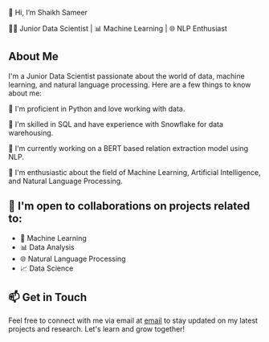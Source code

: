 👋 Hi, I’m Shaikh Sameer

👨‍💻 Junior Data Scientist | 📊 Machine Learning | 🌐 NLP Enthusiast
  
## About Me

I'm a Junior Data Scientist passionate about the world of data, machine learning, and natural language processing. Here are a few things to know about me:

🐍 I'm proficient in Python and love working with data.

📜 I'm skilled in SQL and have experience with Snowflake for data warehousing.

🧠 I'm currently working on a BERT based relation extraction model using NLP.

🌟 I'm enthusiastic about the field of Machine Learning, Artificial Intelligence, and Natural Language Processing.

## 💞️ I'm open to collaborations on projects related to:
- 🤖 Machine Learning
- 📊 Data Analysis
- 🌐 Natural Language Processing
- 📈 Data Science


##  📫 Get in Touch

Feel free to connect with me via email at [email](datageeksameer@gmail.com) to stay updated on my latest projects and research.
Let's learn and grow together!
<!---
DataGeekSam/DataGeekSam is a ✨ special ✨ repository because its `README.md` (this file) appears on your GitHub profile.
You can click the Preview link to take a look at your changes.
--->
